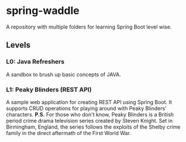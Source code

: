 # spring-waddle
A repository with multiple folders for learning Spring Boot level wise. 

## Levels
### L0: Java Refreshers
A sandbox to brush up basic concepts of JAVA.
### L1: Peaky Blinders (REST API)
A sample web application for creating REST API using Spring Boot. It supports CRUD operations for playing around with Peaky Blinders' characters.
**P.S.** For those who don't know, Peaky Blinders is a British period crime drama television series created by Steven Knight. Set in Birmingham, England, the series follows the exploits of the Shelby crime family in the direct aftermath of the First World War. 


